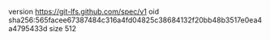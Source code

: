 version https://git-lfs.github.com/spec/v1
oid sha256:565facee67387484c316a4fd04825c38684132f20bb48b3517e0ea4a4795433d
size 512
